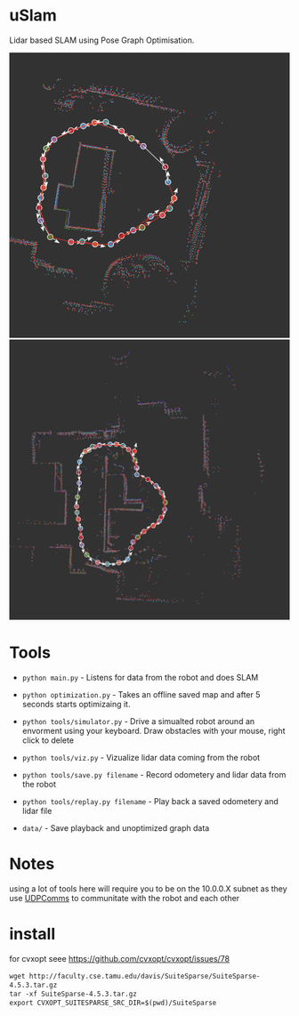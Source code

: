# uSlam

Lidar based SLAM using Pose Graph Optimisation. 


![Example](images/couch2.png)
![Example](images/large2.png)


# Tools

- `python main.py` - Listens for data from the robot and does SLAM
- `python optimization.py` - Takes an offline saved map and after 5 seconds starts optimizaing it.

- `python tools/simulator.py` - Drive a simualted robot around an envorment using your keyboard. Draw obstacles with your mouse, right click to delete
- `python tools/viz.py` - Vizualize lidar data coming from the robot
- `python tools/save.py filename` - Record odometery and lidar data from the robot
- `python tools/replay.py filename` - Play back a saved odometery and lidar file

- `data/` - Save playback and unoptimized graph data


# Notes

using a lot of tools here will require you to be on the 10.0.0.X subnet as they use [UDPComms](https://github.com/stanfordroboticsclub/UDPComms) to communitate with the robot and each other


# install 
for cvxopt seee https://github.com/cvxopt/cvxopt/issues/78

```
wget http://faculty.cse.tamu.edu/davis/SuiteSparse/SuiteSparse-4.5.3.tar.gz
tar -xf SuiteSparse-4.5.3.tar.gz
export CVXOPT_SUITESPARSE_SRC_DIR=$(pwd)/SuiteSparse
```